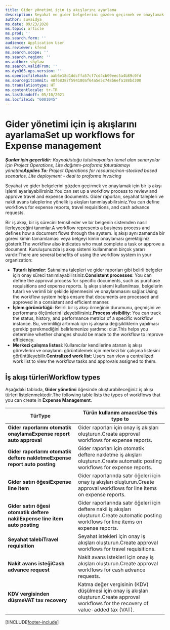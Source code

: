 ```yaml
---
title: Gider yönetimi için iş akışlarını ayarlama
description: Seyahat ve gider belgelerini gözden geçirmek ve onaylamak için kullanılan bir iş akışı işlemi ayarlayabilirsiniz.
author: suvaidya
ms.date: 09/23/2020
ms.topic: article
ms.prod: ''
ms.search.form: ''
audience: Application User
ms.reviewer: kfend
ms.search.scope: ''
ms.search.region: ''
ms.author: shylaw
ms.search.validFrom: ''
ms.dyn365.ops.version: ''
ms.openlocfilehash: aab6e18d1ddcffa57cf7cd4cb09eec5a4b89c0fd
ms.sourcegitcommit: 40f68387f594180af64a5e5c748b6efa188bd300
ms.translationtype: HT
ms.contentlocale: tr-TR
ms.lasthandoff: 05/10/2021
ms.locfileid: "6001045"
---
```

# <a name="set-up-workflows-for-expense-management"></a><span data-ttu-id="e7c5a-103">Gider yönetimi için iş akışlarını ayarlama</span><span class="sxs-lookup"><span data-stu-id="e7c5a-103">Set up workflows for Expense management</span></span>

<span data-ttu-id="e7c5a-104">_**Şunlar için geçerlidir:** Kaynak/stoğu tutulmayanları temel alan senaryolar için Project Operations, Lite dağıtımı-proforma faturalamayı yönetme_</span><span class="sxs-lookup"><span data-stu-id="e7c5a-104">_**Applies To:** Project Operations for resource/non-stocked based scenarios, Lite deployment - deal to proforma invoicing_</span></span>

<span data-ttu-id="e7c5a-105">Seyahat ve gider belgelerini gözden geçirmek ve onaylamak için bir iş akışı işlemi ayarlayabilirsiniz.</span><span class="sxs-lookup"><span data-stu-id="e7c5a-105">You can set up a workflow process to review and approve travel and expense documents.</span></span> <span data-ttu-id="e7c5a-106">Gider raporları, seyahat talepleri ve nakit avans taleplerine yönelik iş akışları tanımlayabilirsiniz.</span><span class="sxs-lookup"><span data-stu-id="e7c5a-106">You can define workflows for expense reports, travel requisitions, and cash advance requests.</span></span>

<span data-ttu-id="e7c5a-107">Bir iş akışı, bir iş sürecini temsil eder ve bir belgenin sistemden nasıl ilerleyeceğini tanımlar.</span><span class="sxs-lookup"><span data-stu-id="e7c5a-107">A workflow represents a business process and defines how a document flows through the system.</span></span> <span data-ttu-id="e7c5a-108">İş akışı aynı zamanda bir görevi kimin tamamlaması veya belgeyi kimin onaylaması gerektiğiniz gösterir.</span><span class="sxs-lookup"><span data-stu-id="e7c5a-108">The workflow also indicates who must complete a task or approve a document.</span></span> <span data-ttu-id="e7c5a-109">Kuruluşunuzda iş akışı sistemi kullanmanın birçok yararı vardır:</span><span class="sxs-lookup"><span data-stu-id="e7c5a-109">There are several benefits of using the workflow system in your organization:</span></span>

- <span data-ttu-id="e7c5a-110">**Tutarlı işlemler**: Satınalma talepleri ve gider raporları gibi belirli belgeler için onay süreci tanımlayabilirsiniz.</span><span class="sxs-lookup"><span data-stu-id="e7c5a-110">**Consistent processes**: You can define the approval process for specific documents, such as purchase requisitions and expense reports.</span></span> <span data-ttu-id="e7c5a-111">İş akışı sistemi kullanılması, belgelerin tutarlı ve verimli bir şekilde işlenmesini ve onaylanmasını sağlar.</span><span class="sxs-lookup"><span data-stu-id="e7c5a-111">Using the workflow system helps ensure that documents are processed and approved in a consistent and efficient manner.</span></span>
- <span data-ttu-id="e7c5a-112">**İşlem görünürlüğü**: Belirli bir iş akışı örneğinin durumunu, geçmişini ve performans ölçümlerini izleyebilirsiniz.</span><span class="sxs-lookup"><span data-stu-id="e7c5a-112">**Process visibility**: You can track the status, history, and performance metrics of a specific workflow instance.</span></span> <span data-ttu-id="e7c5a-113">Bu, verimliliği artırmak için iş akışına değişikliklerin yapılması gerekip gerekmediğini belirlemenize yardımcı olur.</span><span class="sxs-lookup"><span data-stu-id="e7c5a-113">This helps you determine whether changes should be made to the workflow to improve efficiency.</span></span>
- <span data-ttu-id="e7c5a-114">**Merkezi çalışma listesi**: Kullanıcılar kendilerine atanan iş akışı görevlerini ve onaylarını görüntülemek için merkezi bir çalışma listesini görüntüleyebilir.</span><span class="sxs-lookup"><span data-stu-id="e7c5a-114">**Centralized work list**: Users can view a centralized work list to view the workflow tasks and approvals assigned to them.</span></span> 

## <a name="workflow-types"></a><span data-ttu-id="e7c5a-115">İş akışı türleri</span><span class="sxs-lookup"><span data-stu-id="e7c5a-115">Workflow types</span></span>

<span data-ttu-id="e7c5a-116">Aşağıdaki tabloda, **Gider yönetimi** öğesinde oluşturabileceğiniz iş akışı türleri listelenmektedir.</span><span class="sxs-lookup"><span data-stu-id="e7c5a-116">The following table lists the types of workflows that you can create in **Expense Management**.</span></span>


|              <span data-ttu-id="e7c5a-117"><strong>Tür</strong></span><span class="sxs-lookup"><span data-stu-id="e7c5a-117"><strong>Type</strong></span></span>              |                   <span data-ttu-id="e7c5a-118"><strong>Türün kullanım amacı:</strong></span><span class="sxs-lookup"><span data-stu-id="e7c5a-118"><strong>Use this type to</strong></span></span>                   |
|-------------------------------------------------|-----------------------------------------------------------------------|
|   <span data-ttu-id="e7c5a-119"><strong>Gider raporlarını otomatik onaylama</strong></span><span class="sxs-lookup"><span data-stu-id="e7c5a-119"><strong>Expense report auto approval</strong></span></span> |            <span data-ttu-id="e7c5a-120">Gider raporları için onay iş akışları oluşturun.</span><span class="sxs-lookup"><span data-stu-id="e7c5a-120">Create approval workflows for expense reports.</span></span>             |
|  <span data-ttu-id="e7c5a-121"><strong>Gider raporlarını otomatik deftere nakletme</strong></span><span class="sxs-lookup"><span data-stu-id="e7c5a-121"><strong>Expense report auto posting</strong></span></span>   |        <span data-ttu-id="e7c5a-122">Gider raporları için otomatik deftere nakletme iş akışları oluşturun.</span><span class="sxs-lookup"><span data-stu-id="e7c5a-122">Create automatic posting workflows for expense reports.</span></span>        |
|       <span data-ttu-id="e7c5a-123"><strong>Gider satırı öğesi</strong></span><span class="sxs-lookup"><span data-stu-id="e7c5a-123"><strong>Expense line item</strong></span></span>        |     <span data-ttu-id="e7c5a-124">Gider raporlarında satır öğeleri için onay iş akışları oluşturun.</span><span class="sxs-lookup"><span data-stu-id="e7c5a-124">Create approval workflows for line items on expense reports.</span></span>      |
| <span data-ttu-id="e7c5a-125"><strong>Gider satırı öğesi otomatik deftere nakil</strong></span><span class="sxs-lookup"><span data-stu-id="e7c5a-125"><strong>Expense line item auto posting</strong></span></span> | <span data-ttu-id="e7c5a-126">Gider raporlarında satır öğeleri için deftere nakil iş akışları oluşturun.</span><span class="sxs-lookup"><span data-stu-id="e7c5a-126">Create automatic posting workflows for line items on expense reports.</span></span> |
|       <span data-ttu-id="e7c5a-127"><strong>Seyahat talebi</strong></span><span class="sxs-lookup"><span data-stu-id="e7c5a-127"><strong>Travel requisition</strong></span></span>       |          <span data-ttu-id="e7c5a-128">Seyahat istekleri için onay iş akışları oluşturun.</span><span class="sxs-lookup"><span data-stu-id="e7c5a-128">Create approval workflows for travel requisitions.</span></span>           |
|      <span data-ttu-id="e7c5a-129"><strong>Nakit avans isteği</strong></span><span class="sxs-lookup"><span data-stu-id="e7c5a-129"><strong>Cash advance request</strong></span></span>      |         <span data-ttu-id="e7c5a-130">Nakit avans istekleri için onay iş akışları oluşturun.</span><span class="sxs-lookup"><span data-stu-id="e7c5a-130">Create approval workflows for cash advance requests.</span></span>          |
|        <span data-ttu-id="e7c5a-131"><strong>KDV vergisinden düşme</strong></span><span class="sxs-lookup"><span data-stu-id="e7c5a-131"><strong>VAT tax recovery</strong></span></span>        | <span data-ttu-id="e7c5a-132">Katma değer vergisinin (KDV) düşülmesi için onay iş akışları oluşturun.</span><span class="sxs-lookup"><span data-stu-id="e7c5a-132">Create approval workflows for the recovery of value-added tax (VAT).</span></span>  |


[!INCLUDE[footer-include](../includes/footer-banner.md)]